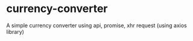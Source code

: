 # currency-converter
A simple currency converter using api,  promise, xhr request (using axios library)
